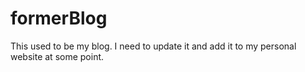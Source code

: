# formerBlog
This used to be my blog. I need to update it and add it to my personal website at some point.
